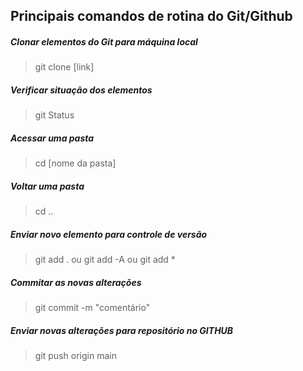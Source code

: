 ## Principais comandos de rotina do Git/Github

##### Clonar elementos do Git para máquina local 

>  git clone [link]

##### Verificar situação dos elementos 

> git Status

##### Acessar uma pasta 

> cd [nome da pasta]

##### Voltar uma pasta 

> cd ..

##### Enviar novo elemento para controle de versão 

> git add . ou git add -A ou git add *

##### Commitar as novas alterações

> git commit -m "comentário"

##### Enviar novas alterações para repositório no GITHUB

> git push origin main





